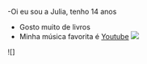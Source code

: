 -Oi eu sou a Julia, tenho 14 anos 
- Gosto muito de livros
- Minha música favorita é [Youtube](https://m.youtube.com/watch?v=ItKUpH0ExY0&pp=ygUObWFyaWEgYmV0aGFuaWE%3D)
![](https://images.app.goo.gl/rykfzvSYwUWQ64GGA)
<!---
liahvick/liahvick is a ✨ special ✨ repository because its `README.md` (this file) appears on your GitHub profile.
You can click the Preview link to take a look at your changes.
--->
![]
